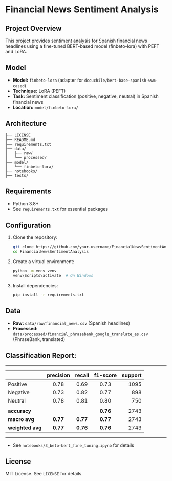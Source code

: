 
# Financial News Sentiment Analysis

## Project Overview
This project provides sentiment analysis for Spanish financial news headlines using a fine-tuned BERT-based model (finbeto-lora) with PEFT and LoRA. 

## Model
- **Model:** `finbeto-lora` (adapter for `dccuchile/bert-base-spanish-wwm-cased`)
- **Technique:** LoRA (PEFT)
- **Task:** Sentiment classification (positive, negative, neutral) in Spanish financial news
- **Location:** `model/finbeto-lora/`

## Architecture
```
├── LICENSE
├── README.md
├── requirements.txt
├── data/
│   ├── raw/
│   └── processed/
├── model/
│   └── finbeto-lora/
├── notebooks/
├── tests/
```

## Requirements
- Python 3.8+
- See `requirements.txt` for essential packages

## Configuration
1. Clone the repository:
    ```bash
    git clone https://github.com/your-username/FinancialNewsSentimentAnalysis.git
    cd FinancialNewsSentimentAnalysis
    ```
2. Create a virtual environment:
    ```bash
    python -m venv venv
    venv\Scripts\activate  # On Windows
    ```
3. Install dependencies:
    ```bash
    pip install -r requirements.txt
    ```

## Data
- **Raw:** `data/raw/financial_news.csv` (Spanish headlines)
- **Processed:** `data/processed/financial_phrasebank_google_translate_es.csv` (PhraseBank, translated)

## Classification Report:
---
|               | precision | recall | f1-score | support |
|:--------------|:---------:|:------:|:--------:|--------:|
| Positive      |   0.78    |  0.69  |   0.73   |    1095 |
| Negative      |   0.73    |  0.82  |   0.77   |     898 |
| Neutral       |   0.78    |  0.81  |   0.80   |     750 |
|               |           |        |          |         |
| **accuracy**  |           |        | **0.76** |    2743 |
| **macro avg** | **0.77**  |**0.77**| **0.77** |    2743 |
| **weighted avg** | **0.77** |**0.76**| **0.76** |    2743 |
---
- See `notebooks/3_beto-bert_fine_tuning.ipynb` for details

## License
MIT License. See `LICENSE` for details.